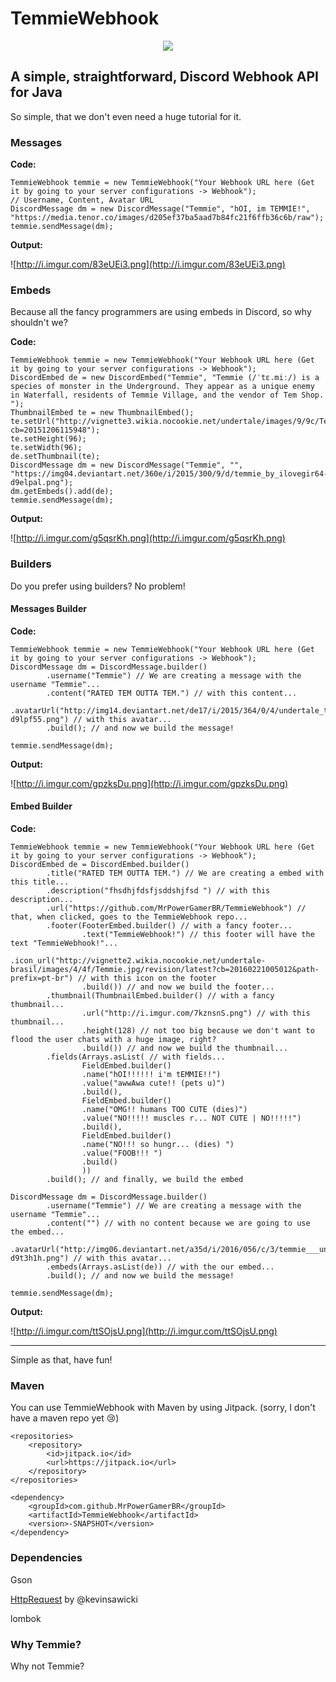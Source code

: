 # TemmieWebhook
<p align="center"><img src ="https://media.tenor.co/images/7f4a3d7eb223757a5eb36b355948060b/raw"></img></p>

## A simple, straightforward, Discord Webhook API for Java
So simple, that we don't even need a huge tutorial for it.

### Messages
**Code:**
```
TemmieWebhook temmie = new TemmieWebhook("Your Webhook URL here (Get it by going to your server configurations -> Webhook");
// Username, Content, Avatar URL
DiscordMessage dm = new DiscordMessage("Temmie", "hOI, im TEMMIE!", "https://media.tenor.co/images/d205ef37ba5aad7b84fc21f6ffb36c6b/raw");
temmie.sendMessage(dm);
```
**Output:**

![http://i.imgur.com/83eUEi3.png](http://i.imgur.com/83eUEi3.png)
### Embeds
Because all the fancy programmers are using embeds in Discord, so why shouldn't we?

**Code:**
```
TemmieWebhook temmie = new TemmieWebhook("Your Webhook URL here (Get it by going to your server configurations -> Webhook");
DiscordEmbed de = new DiscordEmbed("Temmie", "Temmie (/ˈtɛ.miː/) is a species of monster in the Underground. They appear as a unique enemy in Waterfall, residents of Temmie Village, and the vendor of Tem Shop. ");
ThumbnailEmbed te = new ThumbnailEmbed();
te.setUrl("http://vignette3.wikia.nocookie.net/undertale/images/9/9c/Temmie.gif/revision/latest?cb=20151206115948");
te.setHeight(96);
te.setWidth(96);
de.setThumbnail(te);
DiscordMessage dm = new DiscordMessage("Temmie", "", "https://img04.deviantart.net/360e/i/2015/300/9/d/temmie_by_ilovegir64-d9elpal.png");
dm.getEmbeds().add(de);
temmie.sendMessage(dm);
```
**Output:**

![http://i.imgur.com/g5qsrKh.png](http://i.imgur.com/g5qsrKh.png)
### Builders
Do you prefer using builders? No problem!

#### Messages Builder
**Code:**

```
TemmieWebhook temmie = new TemmieWebhook("Your Webhook URL here (Get it by going to your server configurations -> Webhook");
DiscordMessage dm = DiscordMessage.builder()
		.username("Temmie") // We are creating a message with the username "Temmie"...
		.content("RATED TEM OUTTA TEM.") // with this content...
		.avatarUrl("http://img14.deviantart.net/de17/i/2015/364/0/4/undertale_temmie_by_silvishinystar-d9lpf55.png") // with this avatar...
		.build(); // and now we build the message!
		
temmie.sendMessage(dm);
```
**Output:**

![http://i.imgur.com/gpzksDu.png](http://i.imgur.com/gpzksDu.png)

#### Embed Builder
**Code:**

```
TemmieWebhook temmie = new TemmieWebhook("Your Webhook URL here (Get it by going to your server configurations -> Webhook");
DiscordEmbed de = DiscordEmbed.builder()
		.title("RATED TEM OUTTA TEM.") // We are creating a embed with this title...
		.description("fhsdhjfdsfjsddshjfsd ") // with this description...
		.url("https://github.com/MrPowerGamerBR/TemmieWebhook") // that, when clicked, goes to the TemmieWebhook repo...
		.footer(FooterEmbed.builder() // with a fancy footer...
				.text("TemmieWebhook!") // this footer will have the text "TemmieWebhook!"...
				.icon_url("http://vignette2.wikia.nocookie.net/undertale-brasil/images/4/4f/Temmie.jpg/revision/latest?cb=20160221005012&path-prefix=pt-br") // with this icon on the footer
				.build()) // and now we build the footer...
		.thumbnail(ThumbnailEmbed.builder() // with a fancy thumbnail...
				.url("http://i.imgur.com/7kznsnS.png") // with this thumbnail...
				.height(128) // not too big because we don't want to flood the user chats with a huge image, right?
				.build()) // and now we build the thumbnail...
		.fields(Arrays.asList( // with fields...
				FieldEmbed.builder()
				.name("hOI!!!!!! i'm tEMMIE!!")
				.value("awwAwa cute!! (pets u)")
				.build(),
				FieldEmbed.builder()
				.name("OMG!! humans TOO CUTE (dies)")
				.value("NO!!!!! muscles r... NOT CUTE | NO!!!!!")
				.build(),
				FieldEmbed.builder()
				.name("NO!!! so hungr... (dies) ")
				.value("FOOB!!! ")
				.build()
				))
		.build(); // and finally, we build the embed
	
DiscordMessage dm = DiscordMessage.builder()
		.username("Temmie") // We are creating a message with the username "Temmie"...
		.content("") // with no content because we are going to use the embed...
		.avatarUrl("http://img06.deviantart.net/a35d/i/2016/056/c/3/temmie___undertale_by_tartifondue-d9t3h1h.png") // with this avatar...
		.embeds(Arrays.asList(de)) // with the our embed...
		.build(); // and now we build the message!
	
temmie.sendMessage(dm);
```
**Output:**

![http://i.imgur.com/ttSOjsU.png](http://i.imgur.com/ttSOjsU.png)

___

Simple as that, have fun!

### Maven
You can use TemmieWebhook with Maven by using Jitpack. (sorry, I don't have a maven repo yet :cry:)
```
<repositories>
	<repository>
		<id>jitpack.io</id>
		<url>https://jitpack.io</url>
    </repository>
</repositories>
```
```
<dependency>
    <groupId>com.github.MrPowerGamerBR</groupId>
	<artifactId>TemmieWebhook</artifactId>
	<version>-SNAPSHOT</version>
</dependency>
```
### Dependencies
Gson

[HttpRequest](https://github.com/kevinsawicki/http-request) by @kevinsawicki

lombok

### Why Temmie?
Why not Temmie?
